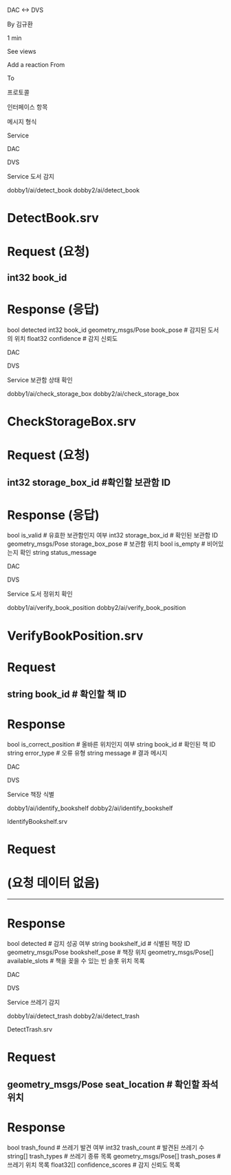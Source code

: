 DAC <-> DVS



By 김규환

1 min

See views

Add a reaction
From

To

프로토콜

인터페이스 항목

메시지 형식

 

Service
 

DAC

DVS

Service
도서 감지

dobby1/ai/detect_book dobby2/ai/detect_book



# DetectBook.srv
# Request (요청)
int32 book_id
---
# Response (응답)
bool detected
int32 book_id
geometry_msgs/Pose book_pose # 감지된 도서의 위치
float32 confidence # 감지 신뢰도
 

DAC

DVS

Service
보관함 상태 확인

dobby1/ai/check_storage_box dobby2/ai/check_storage_box



# CheckStorageBox.srv
# Request (요청)
int32 storage_box_id #확인할 보관함 ID
---
# Response (응답)
bool is_valid # 유효한 보관함인지 여부
int32 storage_box_id # 확인된 보관함 ID
geometry_msgs/Pose storage_box_pose  # 보관함 위치
bool is_empty # 비어있는지 확인
string status_message
 

DAC

DVS

Service
도서 정위치 확인

dobby1/ai/verify_book_position dobby2/ai/verify_book_position



# VerifyBookPosition.srv
# Request
string book_id  # 확인할 책 ID
---
# Response
bool is_correct_position  # 올바른 위치인지 여부
string book_id            # 확인된 책 ID
string error_type          # 오류 유형
string message             # 결과 메시지
 

DAC

DVS

Service
책장 식별

dobby1/ai/identify_bookshelf dobby2/ai/identify_bookshelf



IdentifyBookshelf.srv
# Request
# (요청 데이터 없음)
---
# Response
bool detected                         # 감지 성공 여부
string bookshelf_id                   # 식별된 책장 ID
geometry_msgs/Pose bookshelf_pose     # 책장 위치
geometry_msgs/Pose[] available_slots  # 책을 꽂을 수 있는 빈 슬롯 위치 목록
 

DAC

DVS

Service
쓰레기 감지

dobby1/ai/detect_trash dobby2/ai/detect_trash



DetectTrash.srv
# Request
geometry_msgs/Pose seat_location   # 확인할 좌석 위치
---
# Response
bool trash_found                   # 쓰레기 발견 여부
int32 trash_count                  # 발견된 쓰레기 수
string[] trash_types               # 쓰레기 종류 목록
geometry_msgs/Pose[] trash_poses   # 쓰레기 위치 목록
float32[] confidence_scores        # 감지 신뢰도 목록
 

 

 

 

 

 

 

 

 

 

 

 

 